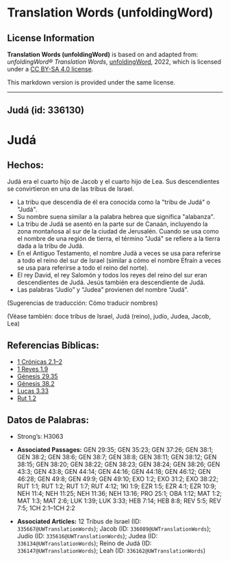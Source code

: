 # Translation Words (unfoldingWord)

## License Information

**Translation Words (unfoldingWord)** is based on and adapted from: _unfoldingWord® Translation Words_, [unfoldingWord](https://unfoldingword.org/utw), 2022, which is licensed under a [CC BY-SA 4.0 license](https://creativecommons.org/licenses/by-sa/4.0/legalcode.en).

This markdown version is provided under the same license.



--------------------------------

## Judá (id: 336130)

Judá
====

Hechos:
-------

Judá era el cuarto hijo de Jacob y el cuarto hijo de Lea. Sus descendientes se convirtieron en una de las tribus de Israel.

* La tribu que descendía de él era conocida como la "tribu de Judá" o "Judá".
* Su nombre suena similar a la palabra hebrea que significa "alabanza".
* La tribu de Judá se asentó en la parte sur de Canaán, incluyendo la zona montañosa al sur de la ciudad de Jerusalén. Cuando se usa como el nombre de una región de tierra, el término "Judá" se refiere a la tierra dada a la tribu de Judá.
* En el Antiguo Testamento, el nombre Judá a veces se usa para referirse a todo el reino del sur de Israel (similar a cómo el nombre Efraín a veces se usa para referirse a todo el reino del norte).
* El rey David, el rey Salomón y todos los reyes del reino del sur eran descendientes de Judá. Jesús también era descendiente de Judá.
* Las palabras “Judío” y “Judea” provienen del nombre “Judá".

(Sugerencias de traducción: Cómo traducir nombres)

(Véase también: doce tribus de Israel, Judá (reino), judío, Judea, Jacob, Lea)

Referencias Bíblicas:
---------------------

* [1 Crónicas 2\.1–2](https://ref.ly/1Chr2:1-1Chr2:2)
* [1 Reyes 1\.9](https://ref.ly/1Kgs1:9)
* [Génesis 29\.35](https://ref.ly/Gen29:35)
* [Génesis 38\.2](https://ref.ly/Gen38:2)
* [Lucas 3\.33](https://ref.ly/Luke3:33)
* [Rut 1\.2](https://ref.ly/Ruth1:2)

Datos de Palabras:
------------------

* Strong’s: H3063

* **Associated Passages:** GEN 29:35; GEN 35:23; GEN 37:26; GEN 38:1; GEN 38:2; GEN 38:6; GEN 38:7; GEN 38:8; GEN 38:11; GEN 38:12; GEN 38:15; GEN 38:20; GEN 38:22; GEN 38:23; GEN 38:24; GEN 38:26; GEN 43:3; GEN 43:8; GEN 44:14; GEN 44:16; GEN 44:18; GEN 46:12; GEN 46:28; GEN 49:8; GEN 49:9; GEN 49:10; EXO 1:2; EXO 31:2; EXO 38:22; RUT 1:1; RUT 1:2; RUT 1:7; RUT 4:12; 1KI 1:9; EZR 1:5; EZR 4:1; EZR 10:9; NEH 11:4; NEH 11:25; NEH 11:36; NEH 13:16; PRO 25:1; OBA 1:12; MAT 1:2; MAT 1:3; MAT 2:6; LUK 1:39; LUK 3:33; HEB 7:14; HEB 8:8; REV 5:5; REV 7:5; 1CH 2:1–1CH 2:2
* **Associated Articles:** 12 Tribus de Israel (ID: `335667@UWTranslationWords`); Jacob (ID: `336089@UWTranslationWords`); Judío (ID: `335616@UWTranslationWords`); Judea (ID: `336134@UWTranslationWords`); Reino de Judá (ID: `336147@UWTranslationWords`); Leah (ID: `336162@UWTranslationWords`)

